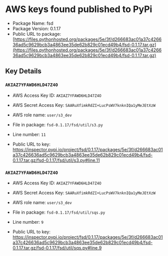 # AWS keys found published to PyPi

* Package Name: fsd
* Package Version: 0.1.17
* Public URL to package: [https://files.pythonhosted.org/packages/5e/3f/d266683ac01a37c426636ad5c9629bcb3a4863ee35de62b829c01ecd49b4/fsd-0.1.17.tar.gz](https://files.pythonhosted.org/packages/5e/3f/d266683ac01a37c426636ad5c9629bcb3a4863ee35de62b829c01ecd49b4/fsd-0.1.17.tar.gz)

## Key Details

### `AKIAZ7YFAWD6HLD47Z4O`

* AWS Access Key ID: `AKIAZ7YFAWD6HLD47Z4O`
* AWS Secret Access Key: `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` 
* AWS role name: `user/s3_dev`
* File in package: `fsd-0.1.17/fsd/util/s3.py`
* Line number: `11`

* Public URL to key: https://inspector.pypi.io/project/fsd/0.1.17/packages/5e/3f/d266683ac01a37c426636ad5c9629bcb3a4863ee35de62b829c01ecd49b4/fsd-0.1.17.tar.gz/fsd-0.1.17/fsd/util/s3.py#line.11



### `AKIAZ7YFAWD6HLD47Z4O`

* AWS Access Key ID: `AKIAZ7YFAWD6HLD47Z4O`
* AWS Secret Access Key: `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` 
* AWS role name: `user/s3_dev`
* File in package: `fsd-0.1.17/fsd/util/sqs.py`
* Line number: `9`

* Public URL to key: https://inspector.pypi.io/project/fsd/0.1.17/packages/5e/3f/d266683ac01a37c426636ad5c9629bcb3a4863ee35de62b829c01ecd49b4/fsd-0.1.17.tar.gz/fsd-0.1.17/fsd/util/sqs.py#line.9


